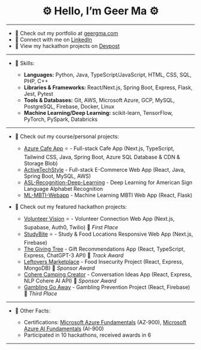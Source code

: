 <h1 align="center">⚙️ Hello, I’m Geer Ma ⚙️</h1>

---

- 💼 Check out my portfolio at [geergma.com](https://www.geergma.com/)
- 🔗 Connect with me on [LinkedIn](https://www.linkedin.com/in/geerma)
- 👀 View my hackathon projects on [Devpost](https://devpost.com/geerma)

---

- 📙 Skills:
  
  - **Languages:** Python, Java, TypeScript/JavaScript, HTML, CSS, SQL, PHP, C++
  - **Libraries & Frameworks:** React/Next.js, Spring Boot, Express, Flask, Jest, Pytest
  - **Tools & Databases:** Git, AWS, Microsoft Azure, GCP, MySQL, PostgreSQL, Firebase, Docker, Linux
  - **Machine Learning/Deep Learning:** scikit-learn, TensorFlow, PyTorch, PySpark, Databricks

---

- 📖 Check out my course/personal projects:
  - [Azure Cafe App](https://github.com/geerma/azure-cafe-app) :star: - Full-stack Cafe App (Next.js, TypeScript, Tailwind CSS, Java, Spring Boot, Azure SQL Database & CDN & Storage Blob)
  - [ActiveTechStyle](https://github.com/geerma/activetechstyle) - Full-stack E-Commerce Web App (React, Java, Spring Boot, MySQL, AWS)
  - [ASL-Recognition-Deep-Learning](https://github.com/geerma/asl-recognition-deep-learning) - Deep Learning for American Sign Language Alphabet Recognition
  - [ML-MBTI-Webapp](https://github.com/geerma/ml-mbti-webapp) - Machine Learning MBTI Web App (React, Flask)

- 📖 Check out my featured hackathon projects:
  - [Volunteer Vision](https://github.com/geerma/volunteer-vision) :star: - Volunteer Connection Web App (Next.js, Supabase, Auth0, Twilio) 🥇 *First Place*
  - [StudyBite](https://github.com/geerma/StudyBite) :star: - Study & Food Locations Responsive Web App (Next.js, Firebase)
  - [The Giving Tree](https://github.com/geerma/thegivingtree) - Gift Recommendations App (React, TypeScript, Express, ChatGPT-3 API) 🏅 *Track Award*
  - [Leftovers Marketplace](https://github.com/geerma/leftoversmarketplace) - Food Insecurity Project (React, Express, MongoDB) 🏅 *Sponsor Award*
  - [Cohere Camping Creator](https://github.com/geerma/CohereCampingCreator) - Conversation Ideas App (React, Express, NLP Cohere AI API) 🏅 *Sponsor Award*
  - [Gambling Go Away](https://github.com/geerma/GamblingGoAway) - Gambling Prevention Project (React, Firebase) 🥉 *Third Place*

---

- 🎨 Other Facts:
  
  - Certifications: [Microsoft Azure Fundamentals](https://learn.microsoft.com/api/credentials/share/en-us/GeerMa-9006/D6C4FFDEBF35847D?sharingId=A8643BDB72CEBF09) (AZ-900), [Microsoft Azure AI Fundamentals](https://learn.microsoft.com/api/credentials/share/en-us/GeerMa-9006/A4303FDFBFD3B3BF?sharingId=A8643BDB72CEBF09) (AI-900)
  - Participated in 10 hackathons, received awards in 6

---
